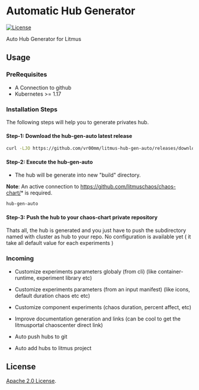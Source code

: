 # Automatic Hub Generator

[![License](https://img.shields.io/badge/License-Apache%202.0-blue.svg)](https://opensource.org/licenses/Apache-2.0)

Auto Hub Generator for Litmus
## Usage

### PreRequisites

- A Connection to github
- Kubernetes >= 1.17

### Installation Steps

The following steps will help you to generate privates hub.

#### Step-1: Download the hub-gen-auto latest release

```bash
curl -LJO https://github.com/vr00mm/litmus-hub-gen-auto/releases/download/0.1.0/litmus-hub-gen-auto_0.0.1-next_Linux_x86_64
```

#### Step-2: Execute the hub-gen-auto

- The hub will be generate into new "build" directory.

**Note**: An active connection to https://github.com/litmuschaos/chaos-chart/* is required.

```bash
hub-gen-auto
```

#### Step-3: Push the hub to your chaos-chart private repository

Thats all, the hub is generated and you just have to push the subdirectory named with cluster as hub to your repo.
No configuration is available yet ( it take all default value for each experiments )

### Incoming

- Customize experiments parameters globaly (from cli) (like container-runtime, experiment library etc)
- Customize experiments parameters (from an input manifest) (like icons, default duration chaos etc etc)
- Customize component experiments (chaos duration, percent affect, etc)

- Improve documentation generation and links (can be cool to get the litmusportal chaoscenter direct link)
- Auto push hubs to git
- Auto add hubs to litmus project

## License

[Apache 2.0 License](./LICENSE).

